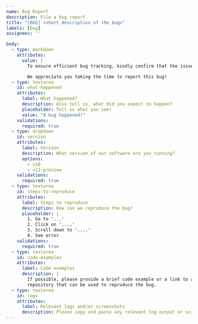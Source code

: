 ```yaml
---
name: Bug Report
description: File a bug report
title: "[BUG] <short description of the bug>"
labels: [bug]
assignees: ''

body:
  - type: markdown
    attributes:
      value: |
        To ensure efficient bug tracking, kindly confirm that the issue you're experiencing is indeed a bug. For general questions, configuration support, or discussions, please refer to our GitHub Discussions.

        We appreciate you taking the time to report this bug!
  - type: textarea
    id: what-happened
    attributes:
      label: What happened?
      description: Also tell us, what did you expect to happen?
      placeholder: Tell us what you see!
      value: "A bug happened!"
    validations:
      required: true
  - type: dropdown
    id: version
    attributes:
      label: Version
      description: What version of our software are you running?
      options:
        - v10
        - v11-preview
    validations:
      required: true
  - type: textarea
    id: steps-to-reproduce
    attributes:
      label: Steps to reproduce
      description: How can we reproduce the bug?
      placeholder: |
        1. Go to '...'
        2. Click on '....'
        3. Scroll down to '....'
        4. See error
    validations:
      required: true
  - type: textarea
    id: code-examples
    attributes:
      label: Code examples
      description: |
        If possible, please provide a brief code example or a link to a
        repository that can be used to reproduce the bug.
  - type: textarea
    id: logs
    attributes:
      label: Relevant logs and/or screenshots
      description: Please copy and paste any relevant log output or screenshots here.
---
```

